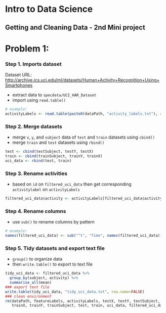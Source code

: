 # Intro to Data Science

## Getting and Cleaning Data - 2nd Mini project

# Problem 1:

### Step 1. Imports dataset

Dataset URL: http://archive.ics.uci.edu/ml/datasets/Human+Activity+Recognition+Using+Smartphones

- extract data to `specdata/UCI_HAR_Dataset`
- import using `read.table()`

```r
# example:
activityLabels <- read.table(paste0(dataPath, "activity_labels.txt"), col.names = c("id", "activity"))

```

### Step 2. Merge datasets

- merge `x`, `y`, and `subject` data of `test` and `train` datasets using `cbind()`
- merge `train` and `test` datasets using `rbind()`

```r
test <- cbind(testSubject, testY, testX)
train <- cbind(trainSubject, trainY, trainX)
uci_data <- rbind(test, train)
```

### Step 3. Rename activities

- based on `id` on `filtered_uci_data` then get corresponding `activitylabel` on `activityLabels`

```r
filtered_uci_data$activity <- activityLabels[filtered_uci_data$activity, 2]

```

### Step 4. Rename columns

- use `sub()` to rename columns by pattern

```r
# example:
names(filtered_uci_data) <- sub("^t", "Time", names(filtered_uci_data))

```

### Step 5. Tidy datasets and export text file

- `group()` to organize data
- then `write.table()` to export to text file

```r
tidy_uci_data <- filtered_uci_data %>%
  group_by(subject, activity) %>%
  summarise_all(mean)
### export text file
write.table(tidy_uci_data, "tidy_uci_data.txt", row.name=FALSE)
### clean environment
rm(dataPath, featureLabels, activityLabels, testX, testY, testSubject,
   trainX, trainY, trainSubject, test, train, uci_data, filtered_uci_data)

```

